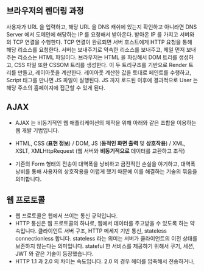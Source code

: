 ## 브라우저의 렌더링 과정

사용자가 URL 을 입력하고, 해당 URL 을 DNS 캐쉬에 있는지 확인하고 아니라면 DNS Server 에서 도메인에 해당하는 IP 를 요청해서 받아온다. 받아온 IP 를 가지고 서버와의 TCP 연결을 수행한다. TCP 연결이 완료되면 서버 호스트에게 HTTP 요청을 통해 해당 리소스를 요청한다. 서버는 보내주기로 약속한 리소스를 보내주고, 제일 먼저 보내주는 리소스는 HTML 파일이다. 브라우저는 HTML 을 파싱해서 DOM 트리를 생성하고, CSS 파일 또한 CSSOM 트리를 생성한다. 이 두 트리구조를 기반으로 Render 트리를 만들고, 레이아웃을 계산한다. 레이아웃 계산한 값을 토대로 페인트를 수행하고, Script 태그를 만나면 JS 파일이 실행된다. JS 까지 로드된 이후에 결과적으로 User 는 해당 주소의 홈페이지에 접근할 수 있게 된다.

## AJAX

- AJAX 는 비동기적인 웹 애플리케이션의 제작을 위해 아래와 같은 조합을 이용하는 웹 개발 기법입니다.

- HTML, CSS (**표현 정보**) / DOM, JS (**동적인 화면 출력** 및 **상호작용**) / XML, XSLT, XMLHttpRequest (웹 서버와 **비동기적으로** 데이터를 교환하고 조작)
- 기존의 Form 형태의 전송이 대역폭을 낭비하고 금전적인 손실을 야기하고, 대역폭 낭비를 통해 사용자의 상호작용을 어렵게 했기 때문에 이를 해결하는 기술의 묶음을 의미합니다.

## 웹 프로토콜

- 웹 프로토콜은 웹에서 쓰이는 통신 규약입니다.
- HTTP 통신은 웹 프로토콜의 하나로, 웹에서 데이터를 주고받을 수 있도록 하는 약속입니다. 클라이언트 서버 구조, HTTP 메세지 기반 통신, stateless connectionless 합니다. stateless 라는 의미는 서버가 클라이언트의 이전 상태를 보존하지 않는다는 의미입니다. stateful 한 서비스를 제공하기 위해서 쿠기, 세션, JWT 와 같은 기술이 등장했습니다.
- HTTP 1.1 과 2.0 의 차이는 속도입니다. 2.0 의 경우 헤더를 압축해서 전송하거나,
